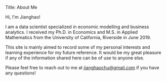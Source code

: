Title: About Me
 
Hi, I'm Jianghao!

I am a data scientist specialized in economic modelling and business analytics. I received my Ph.D. in Economics
 and M.S. in Applied Mathematics from the University of California, Riverside in June 2019.
 
This site is mainly aimed to record some of my personal interests and learning experience for my future reference.
It would be my great pleasure if any of the information shared here can be of use to anyone else. 

Please feel free to reach out to me at jianghaochu@gmail.com if you have any questions!